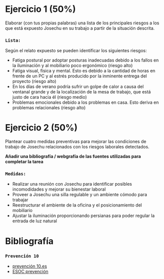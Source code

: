 # Ejercicio 1 (50%)

Elaborar (con tus propias palabras) una lista de los principales riesgos a los que está expuesto Josechu en su trabajo a partir de la situación descrita.

### **`Lista:`**

Según el relato expuesto se pueden identificar los siguientes riesgos:

  - Fatiga postural por adoptar posturas inadecuadas debido a los fallos en la iluminación y al mobiliario poco ergonómico (riesgo alto)
  - Fatiga visual, física y mental. Esto es debido a la cantidad de horas en frente de un PC y al estrés producido por la inminente entrega del proyecto (riesgo alto)
  - En los días de verano podría sufrir un golpe de calor a causa del ventanal grande y de la localización de la mesa de trabajo, que está justo de cara hacia él (riesgo medio)
  - Problemas emocionales debido a los problemas en casa. Esto deriva en problemas relacionales (riesgo alto)

# Ejercicio 2 (50%)

Plantear cuatro medidas preventivas para mejorar las condiciones de trabajo de Josechu relacionados con los riesgos laborales detectados.

**Añadir una bibliografía / webgrafía de las fuentes utilizadas para completar la tarea**


### **`Medidas:`**

  - Realizar una reunión con Josechu para identificar posibles incomodidades y mejorar su bienestar laboral
  - Proveer a Josechu una silla regulable y un ambiente cómodo para trabajar
  - Reestructurar el ambiente de la oficina y el posicionamiento del mobiliario
  - Ajustar la iluminación proporcionando persianas para poder regular la entrada de luz natural

# Bibliografía

### **`Prevención 10`**
  
  - [prevención 10.es](https://www.prevencion10.es/)
  - [ESOC prevención](https://www.esoc-prevencion.es/page/prevencion-riesgos-laborales-pymes)
